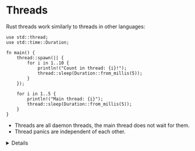 # Threads

Rust threads work similarly to threads in other languages:

```rust,editable
use std::thread;
use std::time::Duration;

fn main() {
    thread::spawn(|| {
        for i in 1..10 {
            println!("Count in thread: {i}!");
            thread::sleep(Duration::from_millis(5));
        }
    });

    for i in 1..5 {
        println!("Main thread: {i}");
        thread::sleep(Duration::from_millis(5));
    }
}
```

- Threads are all daemon threads, the main thread does not wait for them.
- Thread panics are independent of each other.

<details>

Key points:

- Notice that the thread is stopped before it reaches 10 — the main thread is
  not waiting.

- Use `let handle = thread::spawn(...)` and later `handle.join()` to wait for
  the thread to finish.

- Trigger a panic in the thread, notice how this doesn't affect `main`, but `join()` returns an error (`Err`).

</details>
